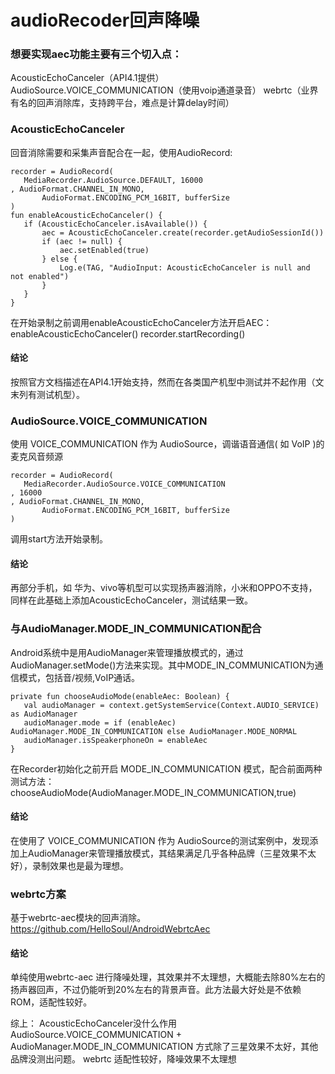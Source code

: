 # audioRecoder回声降噪

### 想要实现aec功能主要有三个切入点：
AcousticEchoCanceler（API4.1提供）
AudioSource.VOICE_COMMUNICATION（使用voip通道录音）
webrtc（业界有名的回声消除库，支持跨平台，难点是计算delay时间）
### AcousticEchoCanceler
回音消除需要和采集声音配合在一起，使用AudioRecord:
```
recorder = AudioRecord(
   MediaRecorder.AudioSource.DEFAULT, 16000 
, AudioFormat.CHANNEL_IN_MONO,
       AudioFormat.ENCODING_PCM_16BIT, bufferSize
)
fun enableAcousticEchoCanceler() {
   if (AcousticEchoCanceler.isAvailable()) {
       aec = AcousticEchoCanceler.create(recorder.getAudioSessionId())
       if (aec != null) {
           aec.setEnabled(true)
       } else {
           Log.e(TAG, "AudioInput: AcousticEchoCanceler is null and not enabled")
       }
   }
}
```
在开始录制之前调用enableAcousticEchoCanceler方法开启AEC：
enableAcousticEchoCanceler()
recorder.startRecording()

#### 结论
按照官方文档描述在API4.1开始支持，然而在各类国产机型中测试并不起作用（文末列有测试机型）。
### AudioSource.VOICE_COMMUNICATION
使用 VOICE_COMMUNICATION 作为 AudioSource，调谐语音通信( 如 VoIP )的麦克风音频源
```
recorder = AudioRecord(
   MediaRecorder.AudioSource.VOICE_COMMUNICATION
, 16000 
, AudioFormat.CHANNEL_IN_MONO,
       AudioFormat.ENCODING_PCM_16BIT, bufferSize
)
```
调用start方法开始录制。
#### 结论
再部分手机，如 华为、vivo等机型可以实现扬声器消除，小米和OPPO不支持，同样在此基础上添加AcousticEchoCanceler，测试结果一致。
### 与AudioManager.MODE_IN_COMMUNICATION配合
Android系统中是用AudioManager来管理播放模式的，通过AudioManager.setMode()方法来实现。其中MODE_IN_COMMUNICATION为通信模式，包括音/视频,VoIP通话。 
```
private fun chooseAudioMode(enableAec: Boolean) {
   val audioManager = context.getSystemService(Context.AUDIO_SERVICE) as AudioManager
   audioManager.mode = if (enableAec) AudioManager.MODE_IN_COMMUNICATION else AudioManager.MODE_NORMAL
   audioManager.isSpeakerphoneOn = enableAec
}
```
在Recorder初始化之前开启 MODE_IN_COMMUNICATION 模式，配合前面两种测试方法：
chooseAudioMode(AudioManager.MODE_IN_COMMUNICATION,true)
#### 结论
在使用了 VOICE_COMMUNICATION 作为 AudioSource的测试案例中，发现添加上AudioManager来管理播放模式，其结果满足几乎各种品牌（三星效果不太好），录制效果也是最为理想。
### webrtc方案
基于webrtc-aec模块的回声消除。
https://github.com/HelloSoul/AndroidWebrtcAec
#### 结论
单纯使用webrtc-aec 进行降噪处理，其效果并不太理想，大概能去除80%左右的扬声器回声，不过仍能听到20%左右的背景声音。此方法最大好处是不依赖ROM，适配性较好。

综上：
AcousticEchoCanceler没什么作用
AudioSource.VOICE_COMMUNICATION + AudioManager.MODE_IN_COMMUNICATION
方式除了三星效果不太好，其他品牌没测出问题。
webrtc 适配性较好，降噪效果不太理想
